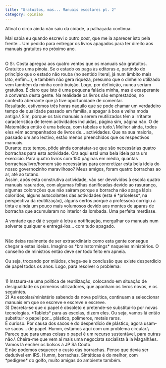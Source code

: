 ```yaml
---
title: "Gratuitos, mas... Manuais escolares pt. 2"
category: opiniao
---
```


Afinal o circo ainda não saiu da cidade, a palhaçada continua.

Mal sabia eu quando escrevi o outro *post*, que me ia aparecer isto pela frente... Um pedido para entregar os livros apagados para ter direito aos manuais gratuitos no próximo ano.

<br/>
O Sr. Costa apregoa aos quatro ventos que os manuais são gratuitos. Gratuitos uma pinoia. Se o estado os paga às editoras e, partindo do princípio que o estado não rouba (no sentido literal, já num âmbito mais lato, enfim...), e também não gera riqueza, presumo que o dinheiro utilizado vem também da minha contribuição. Logo, por definição, nunca seriam gratuitos. É claro que isto é uma pequena falácia minha, mas é exasperante a conversa desta gente. Na realidade os livros são emprestados, no contexto aberrante que já tive oportunidade de comentar.

<br/>
Resultado, estivemos três horas naquilo que se pode chamar um verdadeiro tempo de qualidade passado em família, a apagar à boa e velha moda antiga.\
Sim, porque os tais manuais a serem reutilizados têm a irritante característica de terem actividades incluídas, página sim, página não. O de Matemática então é uma beleza, com tabelas e tudo.\
Melhor ainda, todos eles vêm acompanhados de livros de... actividades. Que na sua maioria, passado um ano lectivo, estão menos preenchidos que os respectivos manuais.

<br/>
Durante este tempo, pôde ainda constatar-se que são necessárias quatro borrachas para esta actividade. Ora aqui está uma bela ideia para um exercício. Para quatro livros com 150 páginas em média, quantas borrachas/livro/homem são necessárias para concretizar esta bela ideia do nosso governozinho maravilhoso? Meus amigos, foram quatro borrachas ao ar, até ao tutano.

<br/>
Assim, após esta construtiva actividade, vão ser devolvidos à escola quatro manuais rasurados, com algumas folhas danificadas devido ao rasuranço, algumas colorações que não saíram porque a borracha não apaga lápis coloridos, alguns autocolantes das actividades (esta é *priceless*, na perspectiva da reutilização), alguns certos porque a professora corrigiu a tinta e ainda um pouco mais volumosos devido aos montes de aparas de borracha que acumularam no interior da lombada. Uma perfeita merdisse.

A vontade que dá é seguir à letra a notificação, mergulhar os manuais num solvente qualquer e entregá-los... com tudo apagado.

<br/>
Não deixa realmente de ser extraordinário como esta gente consegue chegar a estas ideias. Imagino os *brainstormings* naqueles ministérios. O conselho de ministros então deve ser todo feito em apneia.

Ou seja, trocando por miúdos, chega-se à conclusão que existe desperdício de papel todos os anos. Logo, para resolver o problema:

<br/>
1) Instaura-se uma política de reutilização, colocando em situação de desigualdade os primeiros utilizadores, que apanham os livros novos, e os seguintes.

<br/>
2) As escolas/ministério sabendo da nova política, continuam a seleccionar manuais em que se escreve e escreve e escreve.

<br/>
3) Decreta-se que o papel é obsoleto e pretende-se substituí-lo por novas tecnologias. *Tablets* para as escolas, dizem eles. Ou seja, vamos lá então substituir o papel por... plástico, polímeros, metais raros.

<br/>
É curioso. Por causa dos sacos e do desperdício de plástico, agora usam-se sacos... de papel. Humm, estamos aqui com um problema circular.\
Parece que para umas coisas o papel é um recurso sustentável, para outras não.\
Cheira-me que vem aí mais uma negociata socialista à la Magalhães. Vamos lá encher os bolsos à JP Sá Couto.

<br/>
E não podemos esquecer o custo das borrachas. Penso que devia ser dedutível em IRS. Humm, borrachas. Sintéticas é do melhor, com *pedigree* do golfo, muito amigas do ambiente também.
